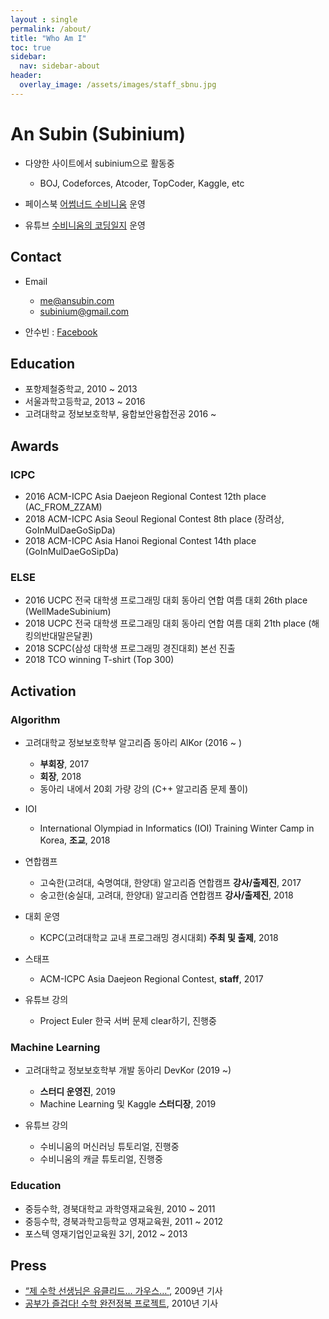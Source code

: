 ```yaml
---
layout : single
permalink: /about/
title: "Who Am I"
toc: true
sidebar:
  nav: sidebar-about
header:
  overlay_image: /assets/images/staff_sbnu.jpg
---
```


# An Subin (Subinium)

- 다양한 사이트에서 subinium으로 활동중
  - BOJ, Codeforces, Atcoder, TopCoder, Kaggle, etc

- 페이스북 [어썸너드 수비니움](https://www.facebook.com/ANsubinium/) 운영
- 유튜브 [수비니움의 코딩일지](https://www.youtube.com/channel/UC8cvg1_oB-IDtWT2bfBC2OQ) 운영

## Contact

- Email
  - me@ansubin.com
  - subinium@gmail.com

- 안수빈 : [Facebook](https://www.facebook.com/subinium)

## Education

- 포항제철중학교, 2010 ~ 2013
- 서울과학고등학교, 2013 ~ 2016
- 고려대학교 정보보호학부, 융합보안융합전공 2016 ~

## Awards

### ICPC
- 2016 ACM-ICPC Asia Daejeon Regional Contest 12th place (AC_FROM_ZZAM)
- 2018 ACM-ICPC Asia Seoul Regional Contest 8th place (장려상, GoInMulDaeGoSipDa)
- 2018 ACM-ICPC Asia Hanoi Regional Contest 14th place (GoInMulDaeGoSipDa)

### ELSE
- 2016 UCPC 전국 대학생 프로그래밍 대회 동아리 연합 여름 대회 26th place (WellMadeSubinium)
- 2018 UCPC 전국 대학생 프로그래밍 대회 동아리 연합 여름 대회 21th place (해킹의반대말은달퀸)
- 2018 SCPC(삼성 대학생 프로그래밍 경진대회) 본선 진출
- 2018 TCO winning T-shirt (Top 300)

## Activation

### Algorithm

- 고려대학교 정보보호학부 알고리즘 동아리 AlKor (2016 ~ )
    - **부회장**, 2017
    - **회장**, 2018
    - 동아리 내에서 20회 가량 강의 (C++ 알고리즘 문제 풀이)

- IOI
    - International Olympiad in Informatics (IOI) Training Winter Camp in Korea, **조교**, 2018

- 연합캠프
    - 고숙한(고려대, 숙명여대, 한양대) 알고리즘 연합캠프 **강사/출제진**, 2017
    - 숭고한(숭실대, 고려대, 한양대) 알고리즘 연합캠프 **강사/출제진**, 2018

- 대회 운영
    - KCPC(고려대학교 교내 프로그래밍 경시대회) **주최 및 출제**, 2018

- 스태프
    - ACM-ICPC Asia Daejeon Regional Contest, **staff**, 2017

- 유튜브 강의
    - Project Euler 한국 서버 문제 clear하기, 진행중

### Machine Learning

- 고려대학교 정보보호학부 개발 동아리 DevKor (2019 ~)
    - **스터디 운영진**, 2019
    - Machine Learning 및 Kaggle **스터디장**, 2019

- 유튜브 강의
    - 수비니움의 머신러닝 튜토리얼, 진행중
    - 수비니움의 캐글 튜토리얼, 진행중

### Education

- 중등수학, 경북대학교 과학영재교육원, 2010 ~ 2011
- 중등수학, 경북과학고등학교 영재교육원, 2011 ~ 2012
- 포스텍 영재기업인교육원 3기, 2012 ~ 2013

## Press

- [“제 수학 선생님은 유클리드… 가우스…”](http://news.donga.com/3/all/20090608/8741496/1), 2009년 기사
- [공부가 즐겁다! 수학 완전정복 프로젝트](http://woman.donga.com/3/all/12/142535/1), 2010년 기사
